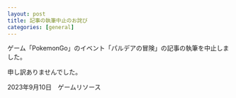 ```yaml
---
layout: post
title: 記事の執筆中止のお詫び
categories: [general]
---
```


ゲーム「PokemonGo」のイベント「パルデアの冒険」の記事の執筆を中止しました。

申し訳ありませんでした。

2023年9月10日　ゲームリソース